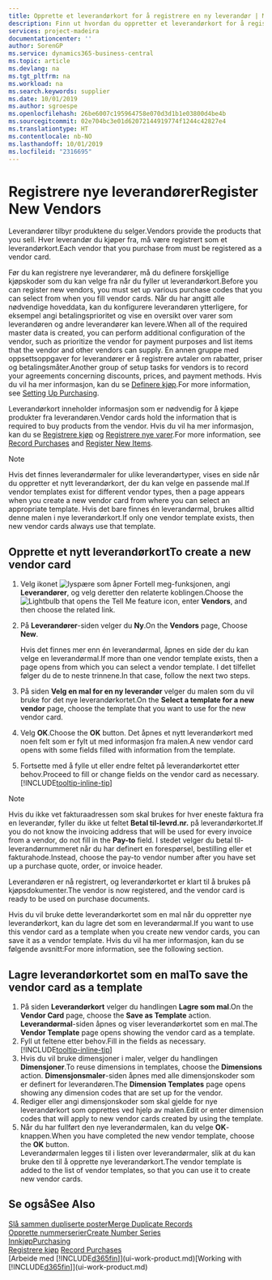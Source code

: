 ```yaml
---
title: Opprette et leverandørkort for å registrere en ny leverandør | Microsoft-dokumentasjon
description: Finn ut hvordan du oppretter et leverandørkort for å registrere en ny leverandør.
services: project-madeira
documentationcenter: ''
author: SorenGP
ms.service: dynamics365-business-central
ms.topic: article
ms.devlang: na
ms.tgt_pltfrm: na
ms.workload: na
ms.search.keywords: supplier
ms.date: 10/01/2019
ms.author: sgroespe
ms.openlocfilehash: 26be6007c195964758e070d3d1b1e03800d4be4b
ms.sourcegitcommit: 02e704bc3e01d62072144919774f1244c42827e4
ms.translationtype: HT
ms.contentlocale: nb-NO
ms.lasthandoff: 10/01/2019
ms.locfileid: "2316695"
---
```

# <a name="register-new-vendors"></a><span data-ttu-id="c8560-103">Registrere nye leverandører</span><span class="sxs-lookup"><span data-stu-id="c8560-103">Register New Vendors</span></span>
<span data-ttu-id="c8560-104">Leverandører tilbyr produktene du selger.</span><span class="sxs-lookup"><span data-stu-id="c8560-104">Vendors provide the products that you sell.</span></span> <span data-ttu-id="c8560-105">Hver leverandør du kjøper fra, må være registrert som et leverandørkort.</span><span class="sxs-lookup"><span data-stu-id="c8560-105">Each vendor that you purchase from must be registered as a vendor card.</span></span>

<span data-ttu-id="c8560-106">Før du kan registrere nye leverandører, må du definere forskjellige kjøpskoder som du kan velge fra når du fyller ut leverandørkort.</span><span class="sxs-lookup"><span data-stu-id="c8560-106">Before you can register new vendors, you must set up various purchase codes that you can select from when you fill vendor cards.</span></span> <span data-ttu-id="c8560-107">Når du har angitt alle nødvendige hoveddata, kan du konfigurere leverandøren ytterligere, for eksempel angi betalingsprioritet og vise en oversikt over varer som leverandøren og andre leverandører kan levere.</span><span class="sxs-lookup"><span data-stu-id="c8560-107">When all of the required master data is created, you can perform additional configuration of the vendor, such as prioritize the vendor for payment purposes and list items that the vendor and other vendors can supply.</span></span> <span data-ttu-id="c8560-108">En annen gruppe med oppsettsoppgaver for leverandører er å registrere avtaler om rabatter, priser og betalingsmåter.</span><span class="sxs-lookup"><span data-stu-id="c8560-108">Another group of setup tasks for vendors is to record your agreements concerning discounts, prices, and payment methods.</span></span> <span data-ttu-id="c8560-109">Hvis du vil ha mer informasjon, kan du se [Definere kjøp](purchasing-setup-purchasing.md).</span><span class="sxs-lookup"><span data-stu-id="c8560-109">For more information, see [Setting Up Purchasing](purchasing-setup-purchasing.md).</span></span>

<span data-ttu-id="c8560-110">Leverandørkort inneholder informasjon som er nødvendig for å kjøpe produkter fra leverandøren.</span><span class="sxs-lookup"><span data-stu-id="c8560-110">Vendor cards hold the information that is required to buy products from the vendor.</span></span> <span data-ttu-id="c8560-111">Hvis du vil ha mer informasjon, kan du se [Registrere kjøp](purchasing-how-record-purchases.md) og [Registrere nye varer](inventory-how-register-new-items.md).</span><span class="sxs-lookup"><span data-stu-id="c8560-111">For more information, see [Record Purchases](purchasing-how-record-purchases.md) and [Register New Items](inventory-how-register-new-items.md).</span></span>

> [!NOTE]  
>   <span data-ttu-id="c8560-112">Hvis det finnes leverandørmaler for ulike leverandørtyper, vises en side når du oppretter et nytt leverandørkort, der du kan velge en passende mal.</span><span class="sxs-lookup"><span data-stu-id="c8560-112">If vendor templates exist for different vendor types, then a page appears when you create a new vendor card from where you can select an appropriate template.</span></span> <span data-ttu-id="c8560-113">Hvis det bare finnes én leverandørmal, brukes alltid denne malen i nye leverandørkort.</span><span class="sxs-lookup"><span data-stu-id="c8560-113">If only one vendor template exists, then new vendor cards always use that template.</span></span>

## <a name="to-create-a-new-vendor-card"></a><span data-ttu-id="c8560-114">Opprette et nytt leverandørkort</span><span class="sxs-lookup"><span data-stu-id="c8560-114">To create a new vendor card</span></span>
1. <span data-ttu-id="c8560-115">Velg ikonet ![lyspære som åpner Fortell meg-funksjonen](media/ui-search/search_small.png "Fortell hva du vil gjøre"), angi **Leverandører**, og velg deretter den relaterte koblingen.</span><span class="sxs-lookup"><span data-stu-id="c8560-115">Choose the ![Lightbulb that opens the Tell Me feature](media/ui-search/search_small.png "Tell me what you want to do") icon, enter **Vendors**, and then choose the related link.</span></span>  
2. <span data-ttu-id="c8560-116">På **Leverandører**-siden velger du **Ny**.</span><span class="sxs-lookup"><span data-stu-id="c8560-116">On the **Vendors** page, Choose **New**.</span></span>

    <span data-ttu-id="c8560-117">Hvis det finnes mer enn én leverandørmal, åpnes en side der du kan velge en leverandørmal.</span><span class="sxs-lookup"><span data-stu-id="c8560-117">If more than one vendor template exists, then a page opens from which you can select a vendor template.</span></span> <span data-ttu-id="c8560-118">I det tilfellet følger du de to neste trinnene.</span><span class="sxs-lookup"><span data-stu-id="c8560-118">In that case, follow the next two steps.</span></span>
3. <span data-ttu-id="c8560-119">På siden **Velg en mal for en ny leverandør** velger du malen som du vil bruke for det nye leverandørkortet.</span><span class="sxs-lookup"><span data-stu-id="c8560-119">On the **Select a template for a new vendor** page, choose the template that you want to use for the new vendor card.</span></span>
4. <span data-ttu-id="c8560-120">Velg **OK**.</span><span class="sxs-lookup"><span data-stu-id="c8560-120">Choose the **OK** button.</span></span> <span data-ttu-id="c8560-121">Det åpnes et nytt leverandørkort med noen felt som er fylt ut med informasjon fra malen.</span><span class="sxs-lookup"><span data-stu-id="c8560-121">A new vendor card opens with some fields filled with information from the template.</span></span>
5. <span data-ttu-id="c8560-122">Fortsette med å fylle ut eller endre feltet på leverandørkortet etter behov.</span><span class="sxs-lookup"><span data-stu-id="c8560-122">Proceed to fill or change fields on the vendor card as necessary.</span></span> [!INCLUDE[tooltip-inline-tip](includes/tooltip-inline-tip_md.md)]

> [!NOTE]  
>   <span data-ttu-id="c8560-123">Hvis du ikke vet fakturaadressen som skal brukes for hver eneste faktura fra en leverandør, fyller du ikke ut feltet **Betal til-levrd.nr.** på leverandørkortet.</span><span class="sxs-lookup"><span data-stu-id="c8560-123">If you do not know the invoicing address that will be used for every invoice from a vendor, do not fill in the **Pay-to** field.</span></span> <span data-ttu-id="c8560-124">I stedet velger du betal til-leverandørnummeret når du har definert en forespørsel, bestilling eller et fakturahode.</span><span class="sxs-lookup"><span data-stu-id="c8560-124">Instead, choose the pay-to vendor number after you have set up a purchase quote, order, or invoice header.</span></span>

<span data-ttu-id="c8560-125">Leverandøren er nå registrert, og leverandørkortet er klart til å brukes på kjøpsdokumenter.</span><span class="sxs-lookup"><span data-stu-id="c8560-125">The vendor is now registered, and the vendor card is ready to be used on purchase documents.</span></span>

<span data-ttu-id="c8560-126">Hvis du vil bruke dette leverandørkortet som en mal når du oppretter nye leverandørkort, kan du lagre det som en leverandørmal.</span><span class="sxs-lookup"><span data-stu-id="c8560-126">If you want to use this vendor card as a template when you create new vendor cards, you can save it as a vendor template.</span></span> <span data-ttu-id="c8560-127">Hvis du vil ha mer informasjon, kan du se følgende avsnitt:</span><span class="sxs-lookup"><span data-stu-id="c8560-127">For more information, see the following section.</span></span>

## <a name="to-save-the-vendor-card-as-a-template"></a><span data-ttu-id="c8560-128">Lagre leverandørkortet som en mal</span><span class="sxs-lookup"><span data-stu-id="c8560-128">To save the vendor card as a template</span></span>
1. <span data-ttu-id="c8560-129">På siden **Leverandørkort** velger du handlingen **Lagre som mal**.</span><span class="sxs-lookup"><span data-stu-id="c8560-129">On the **Vendor Card** page, choose the **Save as Template** action.</span></span> <span data-ttu-id="c8560-130">**Leverandørmal**-siden åpnes og viser leverandørkortet som en mal.</span><span class="sxs-lookup"><span data-stu-id="c8560-130">The **Vendor Template** page opens showing the vendor card as a template.</span></span>
2. <span data-ttu-id="c8560-131">Fyll ut feltene etter behov.</span><span class="sxs-lookup"><span data-stu-id="c8560-131">Fill in the fields as necessary.</span></span> [!INCLUDE[tooltip-inline-tip](includes/tooltip-inline-tip_md.md)]
3. <span data-ttu-id="c8560-132">Hvis du vil bruke dimensjoner i maler, velger du handlingen **Dimensjoner**.</span><span class="sxs-lookup"><span data-stu-id="c8560-132">To reuse dimensions in templates, choose the **Dimensions** action.</span></span> <span data-ttu-id="c8560-133">**Dimensjonsmaler**-siden åpnes med alle dimensjonskoder som er definert for leverandøren.</span><span class="sxs-lookup"><span data-stu-id="c8560-133">The **Dimension Templates** page opens showing any dimension codes that are set up for the vendor.</span></span>
4. <span data-ttu-id="c8560-134">Rediger eller angi dimensjonskoder som skal gjelde for nye leverandørkort som opprettes ved hjelp av malen.</span><span class="sxs-lookup"><span data-stu-id="c8560-134">Edit or enter dimension codes that will apply to new vendor cards created by using the template.</span></span>
5. <span data-ttu-id="c8560-135">Når du har fullført den nye leverandørmalen, kan du velge **OK**-knappen.</span><span class="sxs-lookup"><span data-stu-id="c8560-135">When you have completed the new vendor template, choose the **OK** button.</span></span>  
   <span data-ttu-id="c8560-136">Leverandørmalen legges til i listen over leverandørmaler, slik at du kan bruke den til å opprette nye leverandørkort.</span><span class="sxs-lookup"><span data-stu-id="c8560-136">The vendor template is added to the list of vendor templates, so that you can use it to create new vendor cards.</span></span>

## <a name="see-also"></a><span data-ttu-id="c8560-137">Se også</span><span class="sxs-lookup"><span data-stu-id="c8560-137">See Also</span></span>
[<span data-ttu-id="c8560-138">Slå sammen dupliserte poster</span><span class="sxs-lookup"><span data-stu-id="c8560-138">Merge Duplicate Records</span></span>](sales-how-merge-duplicate-records.md)  
[<span data-ttu-id="c8560-139">Opprette nummerserier</span><span class="sxs-lookup"><span data-stu-id="c8560-139">Create Number Series</span></span>](ui-create-number-series.md)  
[<span data-ttu-id="c8560-140">Innkjøp</span><span class="sxs-lookup"><span data-stu-id="c8560-140">Purchasing</span></span>](purchasing-manage-purchasing.md)  
<span data-ttu-id="c8560-141">[Registrere kjøp](purchasing-how-record-purchases.md) </span><span class="sxs-lookup"><span data-stu-id="c8560-141">[Record Purchases](purchasing-how-record-purchases.md) </span></span>  
<span data-ttu-id="c8560-142">[Arbeide med [!INCLUDE[d365fin](includes/d365fin_md.md)]](ui-work-product.md)</span><span class="sxs-lookup"><span data-stu-id="c8560-142">[Working with [!INCLUDE[d365fin](includes/d365fin_md.md)]](ui-work-product.md)</span></span>  
